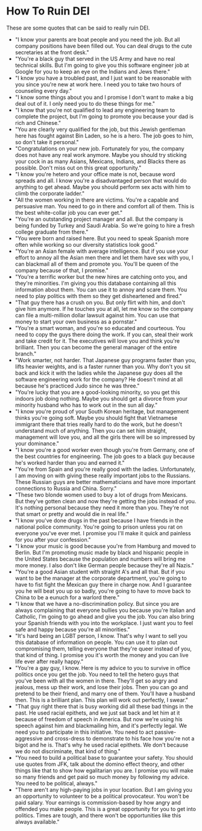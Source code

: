 # How To Ruin DEI 

These are some quotes that can be said to really ruin DEI. 

- "I know your parents are boat people and you need the job. But all company positions have been filled out. You can deal drugs to the cute secretaries at the front desk."
- "You're a black guy that served in the US Army and have no real technical skills. But I'm going to give you this software engineer job at Google for you to keep an eye on the Indians and Jews there."
- "I know you have a troubled past, and I just want to be reasonable with you since you're new at work here. I need you to take two hours of counseling every day."
- "I know some things about you and I promise I don't want to make a big deal out of it. I only need you to do these things for me."
- "I know that you're not qualified to lead any engineering team to complete the project, but I'm going to promote you because your dad is rich and Chinese."
- "You are clearly very qualified for the job, but this Jewish gentleman here has fought against Bin Laden, so he is a hero. The job goes to him, so don't take it personal."
- "Congratulations on your new job. Fortunately for you, the company does not have any real work anymore. Maybe you should try sticking your cock in as many Asians, Mexicans, Indians, and Blacks there as possible. Don't miss out on this great opportunity."
- "I know you're hetero and your office mate is not, because word spreads and all. I know you're a disadvantaged person that would do anything to get ahead. Maybe you should perform sex acts with him to climb the corporate ladder."
- "All the women working in there are victims. You're a capable and persuasive man. You need to go in there and comfort all of them. This is the best white-collar job you can ever get."
- "You're an outstanding project manager and all. But the company is being funded by Turkey and Saudi Arabia. So we're going to hire a fresh college graduate from there."
- "You were born and raised here. But you need to speak Spanish more often while working so our diversity statistics look good."
- "You're an Asian female with average intelligence. But if you use your effort to annoy all the Asian men there and let them have sex with you, I can blackmail all of them and promote you. You'll be queen of the company because of that, I promise."
- "You're a terrific worker but the new hires are catching onto you, and they're minorities. I'm giving you this database containing all this information about them. You can use it to annoy and scare them. You need to play politics with them so they get disheartened and fired."
- "That guy there has a crush on you. But only flirt with him, and don't give him anymore. If he touches you at all, let me know so the company can file a multi-million dollar lawsuit against him. You can use that money to start your own business as a pornstar."
- "You're a smart woman, and you're so educated and courteous. You need to copy the guys there doing the work. If you can, steal their work and take credit for it. The executives will love you and think you're brilliant. Then you can become the general manager of the entire branch."
- "Work smarter, not harder. That Japanese guy programs faster than you, lifts heavier weights, and is a faster runner than you. Why don't you sit back and kick it with the ladies while the Japanese guy does all the software engineering work for the company? He doesn't mind at all because he's practiced Judo since he was three."
- "You're lucky that you are a good-looking minority, so you get this indoors job doing nothing. Maybe you should get a divorce from your minority husband who has to work out in the sun all day." 
- "I know you're proud of your South Korean heritage, but management thinks you're going soft. Maybe you should fight that Vietnamese immigrant there that tries really hard to do the work, but he doesn't understand much of anything. Then you can set him straight, management will love you, and all the girls there will be so impressed by your dominance." 
- "I know you're a good worker even though you're from Germany, one of the best countries for engineering. The job goes to a black guy because he's worked harder than you and earned it."
- "You're from Spain and you're really good with the ladies. Unfortunately, I am moving on with giving these really important jobs to the Russians. These Russian guys are better mathematicians and have more important connections to Russia and China. Sorry."
- "These two blonde women used to buy a lot of drugs from Mexicans. But they've gotten clean and now they're getting the jobs instead of you. It's nothing personal because they need it more than you. They're not that smart or pretty and would die in real life."
- "I know you've done drugs in the past because I have friends in the national police community. You're going to prison unless you rat on everyone you've ever met. I promise you I'll make it quick and painless for you after your confession."
- "I know your music is good because you're from Hamburg and moved to Berlin. But I'm promoting music made by black and hispanic people in the United States because the population and numbers will bring me more money. I also don't like German people because they're all Nazis."
- "You're a good Asian student with straight A's and all that. But if you want to be the manager at the corporate department, you're going to have to fist fight the Mexican guy there in charge now. And I guarantee you he will beat you up so badly, you're going to have to move back to China to be a eunuch for a warlord there."
- "I know that we have a no-discrimination policy. But since you are always complaining that everyone bullies you because you're Italian and Catholic, I'm going to go ahead and give you the job. You can also bring your Spanish friends with you into the workplace. I just want you to feel safe and happy because you're all minorities."
- "It's hard being an LGBT person, I know. That's why I want to sell you this database of information on people. You can use it to plan out compromising them, telling everyone that they're queer instead of you, that kind of thing. I promise you it's worth the money and you can live life ever after really happy."
- "You're a gay guy, I know. Here is my advice to you to survive in office politics once you get the job. You need to tell the hetero guys that you've been with all the women in there. They'll get so angry and jealous, mess up their work, and lose their jobs. Then you can go and pretend to be their friend, and marry one of them. You'll have a husband then. This is a brilliant plan. This plan will work out perfectly, I swear."
- "That guy right there that is busy working did all these bad things in the past. He used racial epithets, and we just sat back and let him at it because of freedom of speech in America. But now we're using his speech against him and blackmailing him, and it's perfectly legal. We need you to participate in this initiative. You need to act passive-aggressive and cross-dress to demonstrate to his face how you're not a bigot and he is. That's why he used racial epithets. We don't because we do not discriminate, that kind of thing."
- "You need to build a political base to guarantee your safety. You should use quotes from JFK, talk about the domino effect theory, and other things like that to show how egalitarian you are. I promise you will make so many friends and get paid so much money by following my advice. You need to be political, always."
- "There aren't any high-paying jobs in your location. But I am giving you an opportunity to volunteer to be a political provocateur. You won't be paid salary. Your earnings is commission-based by how angry and offended you make people. This is a great opportunity for you to get into politics. Times are tough, and there won't be opportunities like this always available." 
